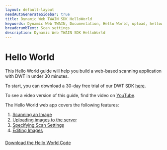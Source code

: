 ```yaml
---
layout: default-layout
needAutoGenerateSidebar: true
title: Dynamic Web TWAIN SDK HelloWorld
keywords: Dynamic Web TWAIN, Documentation, Hello World, upload, helloworld
breadcrumbText: Scan settings
description: Dynamic Web TWAIN SDK HelloWorld
---
```

# Hello World

This Hello World guide will help you build a web-based scanning application with DWT in under 30 minutes.

To start, you can download a 30-day free trial of our DWT SDK [here](https://www.dynamsoft.com/web-twain/downloads/).

To see a video version of this guide, find the video on [YouTube](https://www.youtube.com/watch?v=qShti9aVfLU).

The Hello World web app covers the following features:
1. [Scanning an Image](/_articles/hello-world/scanning.md)
2. [Uploading images to the server](/_articles/hello-world/uploading.md)
3. [Specifying Scan Settings](/_articles/hello-world/scan-settings.md)
4. [Editing Images](/_articles/hello-world/editing.md)

<a href="{{site.baseurl}}assets/HelloWorld-Code.zip" class="orangeBgBtn" style="height:36px!important;line-height:36px!important">Download the Hello World Code</a>
